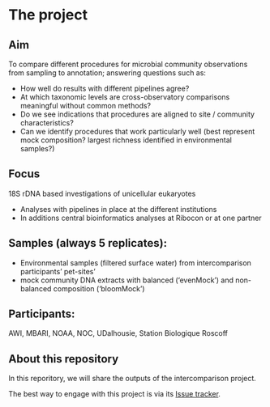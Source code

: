 # The project

## Aim
To compare different procedures for microbial community observations from sampling to annotation; answering questions such as:
- How well do results with different pipelines agree?
- At which taxonomic levels are cross-observatory comparisons meaningful without common methods?
- Do we see indications that procedures are aligned to site / community characteristics?
- Can we identify procedures that work particularly well (best represent mock composition? largest richness identified in environmental samples?)

## Focus 
18S rDNA based investigations of unicellular eukaryotes
- Analyses with pipelines in place at the different institutions
- In additions central bioinformatics analyses at Ribocon or at one partner

## Samples (always 5 replicates):
- Environmental samples (filtered surface water) from intercomparison participants’ pet-sites’
- mock community DNA extracts with balanced (‘evenMock’) and non-balanced composition (‘bloomMock’)

## Participants:
AWI, MBARI, NOAA, NOC, UDalhousie, Station Biologique Roscoff

## About this repository
In this reporitory, we will share the outputs of the intercomparison project.

The best way to engage with this project is via its [Issue tracker](https://github.com/GLOMICON/intercomparison/issues).
